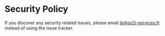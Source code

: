 # Security Policy

If you discover any security related issues, please email jb@ss2i-services.fr instead of using the issue tracker.
